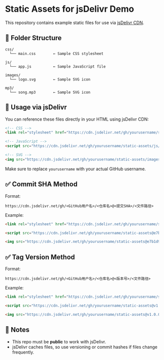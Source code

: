 
# Static Assets for jsDelivr Demo

This repository contains example static files for use via [jsDelivr CDN](https://www.jsdelivr.com/).

## 📁 Folder Structure

```
css/
  └── main.css        ← Sample CSS stylesheet

js/
  └── app.js          ← Sample JavaScript file

images/
  └── logo.svg        ← Sample SVG icon

mp3/
  └── song.mp3        ← Sample SVG icon

```

## 🚀 Usage via jsDelivr

You can reference these files directly in your HTML using jsDelivr CDN:

```html
<!-- CSS -->
<link rel="stylesheet" href="https://cdn.jsdelivr.net/gh/yourusername/static-assets/css/main.css">

<!-- JavaScript -->
<script src="https://cdn.jsdelivr.net/gh/yourusername/static-assets/js/app.js"></script>

<!-- SVG -->
<img src="https://cdn.jsdelivr.net/gh/yourusername/static-assets/images/logo.svg">
```

Make sure to replace `yourusername` with your actual GitHub username.

## ✅ Commit SHA Method

Format:
```
https://cdn.jsdelivr.net/gh/<GitHub用户名>/<仓库名>@<提交SHA>/<文件路径>
```

Example:
```html
<link rel="stylesheet" href="https://cdn.jsdelivr.net/gh/yourusername/static-assets@e7b1d94/css/main.css">

<script src="https://cdn.jsdelivr.net/gh/yourusername/static-assets@e7b1d94/js/app.js"></script>

<img src="https://cdn.jsdelivr.net/gh/yourusername/static-assets@e7b1d94/images/logo.svg">
```

## ✅ Tag Version Method

Format:
```
https://cdn.jsdelivr.net/gh/<GitHub用户名>/<仓库名>@<版本号>/<文件路径>
```

Example:
```html
<link rel="stylesheet" href="https://cdn.jsdelivr.net/gh/yourusername/static-assets@v1.0.0/css/main.css">

<script src="https://cdn.jsdelivr.net/gh/yourusername/static-assets@v1.0.0/js/app.js"></script>

<img src="https://cdn.jsdelivr.net/gh/yourusername/static-assets@v1.0.0/images/logo.svg">
```

## 📝 Notes

- This repo must be **public** to work with jsDelivr.
- jsDelivr caches files, so use versioning or commit hashes if files change frequently.
